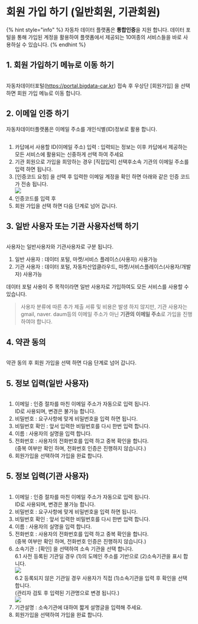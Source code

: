 # 회원 가입 하기 (일반회원, 기관회원)

{% hint style="info" %}
자동차 데이터 플랫폼은 **통합인증**을 지원 합니다. 데이터 포털을 통해 가입된 계정을 활용하여 플랫폼에서 제공되는 10여종의 서비스들을 바로  사용하실 수 있습니다.&#x20;
{% endhint %}

## 1.  회원 가입하기  메뉴로 이동 하기

<figure><img src="../.gitbook/assets/image (16).png" alt=""><figcaption></figcaption></figure>

자동차데이터포털(https://portal.bigdata-car.kr) 접속 후 우상단 \[회원가입] 을 선택하면 회원 가입 메뉴로 이동 합니다.&#x20;

## 2. 이메일 인증 하기&#x20;

자동차데이터플랫폼은 이메일 주소를 개인식별(ID)정보로 활용 합니다.

<figure><img src="../.gitbook/assets/image (17).png" alt=""><figcaption></figcaption></figure>

1. 카답에서 사용할 ID(이메일 주소) 입력 : 입력되는 정보는 이후 카답에서 제공하는 모든 서비스에 활용되는 신중하게 선택 하여 주세요
2. 기관 회원으로 가입을 희망하는 경우 \[직접입력] 선택후소속 기관의 이메일 주소를 입력 하면 됩니다.&#x20;
3. \[인증코드 요청] 을 선택 후 입력한 이메일 계정을 확인 하면 아래와 같은 인증 코드가 전송 됩니다.\
   ![](<../.gitbook/assets/image (18).png>)
4. 인증코드를 입력 후&#x20;
5. 회원 가입을 선택 하면 다음 단계로 넘어 갑니다.&#x20;

## 3. 일반 사용자 또는 기관 사용자선택 하기&#x20;

<figure><img src="../.gitbook/assets/image.png" alt=""><figcaption></figcaption></figure>

사용자는  일반사용자와 기관사용자로 구분 됩니다. &#x20;

1. 일반 사용자 : 데이터 포털, 마켓/서비스 플레이스(사용자) 사용가능
2. 기관 사용자 : 데이터 포털, 자동차산업클라우드, 마켓/서비스플레이스(사용자/개발자) 사용가능

데이터 포털 사용이 주 목적이라면 일반 사용자로 가입하여도 모든 서비스를 사용할 수 있습니다.&#x20;

> 사용자 분류에 따른 추가 제출 서류 및 비용은 발생 하지 않지만, 기관 사용자는 gmail, naver. daum등의 이메일 주소가 아닌 **기관의 이메일 주소**로 가입을 진행 하여야 합니다.&#x20;

## 4. 약관 동의&#x20;

<figure><img src="../.gitbook/assets/image (1).png" alt=""><figcaption></figcaption></figure>

약관 동의 후 회원 가입을 선택 하면 다음 단계로 넘어 갑니다.&#x20;

## 5. 정보 입력(일반 사용자)

<figure><img src="../.gitbook/assets/image (8).png" alt=""><figcaption></figcaption></figure>

1. 이메일 : 인증 절차를 마친 이메일 주소가 자동으로 입력 됩니다. \
   ID로 사용되며, 변경은 불가능 합니다.&#x20;
2. 비밀번호 : 요구사항에 맞게 비밀번호을 입력 하면 됩니다.&#x20;
3. 비밀번호 확인 : 앞서 입력한 비밀번호를 다시 한번 입력 합니다.&#x20;
4. 이름 : 사용자의 실명을 입력 합니다.&#x20;
5. 전화번호 : 사용자의 전화번호를 입력 하고  중복 확인을 합니다.    \
   (중복 여부만 확인 하며, 전화번호 인증은 진행하지 않습니다.)
6. 회원가입을 선택하여 가입을 완료 합니다.&#x20;

## 5. 정보 입력(기관 사용자)&#x20;

<figure><img src="../.gitbook/assets/image (7).png" alt=""><figcaption></figcaption></figure>

1. 이메일 : 인증 절차를 마친 이메일 주소가 자동으로 입력 됩니다. \
   ID로 사용되며, 변경은 불가능 합니다.&#x20;
2. 비밀번호 : 요구사항에 맞게 비밀번호을 입력 하면 됩니다.&#x20;
3. 비밀번호 확인 : 앞서 입력한 비밀번호를 다시 한번 입력 합니다.&#x20;
4. 이름 : 사용자의 실명을 입력 합니다.&#x20;
5. 전화번호 : 사용자의 전화번호를 입력 하고  중복 확인을 합니다.    \
   (중복 여부만 확인 하며, 전화번호 인증은 진행하지 않습니다.)
6. 소속기관 : \[확인] 을 선택하여 소속 기관을 선택 합니다. \
   6.1 사전 등록된 기관일 경우 (1)의 도메인 주소를 기반으로 (2)소속기관을 표시 합니다. \
   ![](<../.gitbook/assets/image (5).png>)\
   6.2 등록되지 않은 기관일 경우 사용자가 직접 (1)소속기관을 입력 후 확인을 선택 합니다. \
   &#x20;(관리자 검토 후 입력된 기관명으로 변경 됩니다.)                 \
   ![](<../.gitbook/assets/image (6).png>)
7. 기관설명 : 소속기관에 대하여 짧게 설명글을 입력해 주세요.&#x20;
8. 회원가입을 선택하여 가입을 완료 합니다.&#x20;
